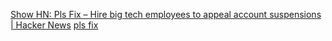 
[Show HN: Pls Fix – Hire big tech employees to appeal account suspensions | Hacker News](https://news.ycombinator.com/item?id=40431126)
[pls fix](https://plsfix.co/)
